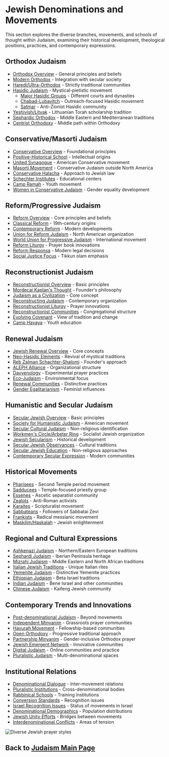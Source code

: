 # Jewish Denominations and Movements

This section explores the diverse branches, movements, and schools of thought within Judaism, examining their historical development, theological positions, practices, and contemporary expressions.

## Orthodox Judaism

- [Orthodox Overview](./orthodox_overview.md) - General principles and beliefs
- [Modern Orthodox](./modern_orthodox.md) - Integration with secular society
- [Haredi/Ultra-Orthodox](./haredi.md) - Strictly traditional communities
- [Hasidic Judaism](./hasidic.md) - Mystical-pietistic movement
  - [Major Hasidic Groups](./hasidic_groups.md) - Different courts and dynasties
  - [Chabad-Lubavitch](./chabad.md) - Outreach-focused Hasidic movement
  - [Satmar](./satmar.md) - Anti-Zionist Hasidic community
- [Yeshivish/Litvak](./yeshivish.md) - Lithuanian Torah scholarship tradition
- [Sephardic Orthodox](./sephardic_orthodox.md) - Middle Eastern and Mediterranean traditions
- [Centrist Orthodoxy](./centrist_orthodoxy.md) - Middle path within Orthodoxy

## Conservative/Masorti Judaism

- [Conservative Overview](./conservative_overview.md) - Foundational principles
- [Positive-Historical School](./positive_historical.md) - Intellectual origins
- [United Synagogue](./united_synagogue.md) - American Conservative movement
- [Masorti Movement](./masorti.md) - Conservative Judaism outside North America
- [Conservative Halacha](./conservative_halacha.md) - Approach to Jewish law
- [Schechter Institutes](./schechter.md) - Educational centers
- [Camp Ramah](./ramah.md) - Youth movement
- [Women in Conservative Judaism](./women_conservative.md) - Gender equality development

## Reform/Progressive Judaism

- [Reform Overview](./reform_overview.md) - Core principles and beliefs
- [Classical Reform](./classical_reform.md) - 19th-century origins
- [Contemporary Reform](./contemporary_reform.md) - Modern developments
- [Union for Reform Judaism](./urj.md) - North American organization
- [World Union for Progressive Judaism](./wupj.md) - International movement
- [Reform Liturgy](./reform_liturgy.md) - Prayer book innovations
- [Reform Responsa](./reform_responsa.md) - Modern legal decisions
- [Social Justice Focus](./reform_social_justice.md) - Tikkun olam emphasis

## Reconstructionist Judaism

- [Reconstructionist Overview](./reconstructionist_overview.md) - Basic principles
- [Mordecai Kaplan's Thought](./kaplan.md) - Founder's philosophy
- [Judaism as a Civilization](./judaism_civilization.md) - Core concept
- [Reconstructing Judaism](./reconstructing_judaism.md) - Contemporary organization
- [Reconstructionist Liturgy](./reconstructionist_liturgy.md) - Prayer innovations
- [Reconstructionist Communities](./reconstructionist_communities.md) - Congregational structure
- [Evolving Covenant](./evolving_covenant.md) - View of tradition and change
- [Camp Havaya](./havaya.md) - Youth education

## Renewal Judaism

- [Jewish Renewal Overview](./renewal_overview.md) - Core concepts
- [Neo-Hasidic Elements](./neo_hasidic.md) - Revival of mystical traditions
- [Reb Zalman Schachter-Shalomi](./zalman.md) - Founder's approach
- [ALEPH Alliance](./aleph.md) - Organizational structure
- [Davvenology](./davvenology.md) - Experimental prayer practices
- [Eco-Judaism](./eco_judaism.md) - Environmental focus
- [Renewal Communities](./renewal_communities.md) - Distinctive practices
- [Gender Egalitarianism](./renewal_gender.md) - Feminist influences

## Humanistic and Secular Judaism

- [Secular Jewish Overview](./secular_overview.md) - Basic principles
- [Society for Humanistic Judaism](./humanistic_judaism.md) - American movement
- [Secular Cultural Judaism](./cultural_judaism.md) - Non-religious identification
- [Workmen's Circle/Arbeter Ring](./workmen_circle.md) - Socialist Jewish organization
- [Jewish Secularism](./jewish_secularism.md) - Historical development
- [Secular Jewish Observances](./secular_observances.md) - Cultural traditions
- [Secular Jewish Education](./secular_education.md) - Non-religious approaches
- [Contemporary Secular Expression](./contemporary_secular.md) - Modern communities

## Historical Movements

- [Pharisees](./pharisees.md) - Second Temple period movement
- [Sadducees](./sadducees.md) - Temple-focused priestly group
- [Essenes](./essenes.md) - Ascetic separatist community
- [Zealots](./zealots.md) - Anti-Roman activists
- [Karaites](./karaites.md) - Scripturalist movement
- [Sabbateans](./sabbateans.md) - Followers of Sabbatai Zevi
- [Frankists](./frankists.md) - Radical messianic movement
- [Maskilim/Haskalah](./haskalah.md) - Jewish enlightenment

## Regional and Cultural Expressions

- [Ashkenazi Judaism](./ashkenazi.md) - Northern/Eastern European traditions
- [Sephardi Judaism](./sephardi.md) - Iberian Peninsula heritage
- [Mizrahi Judaism](./mizrahi.md) - Middle Eastern and North African traditions
- [Italian Jewish Traditions](./italian_judaism.md) - Unique Italian rites
- [Yemenite Judaism](./yemenite.md) - Distinctive Yemenite practices
- [Ethiopian Judaism](./ethiopian.md) - Beta Israel traditions
- [Indian Judaism](./indian_judaism.md) - Bene Israel and other communities
- [Chinese Judaism](./chinese_judaism.md) - Kaifeng Jewish community

## Contemporary Trends and Innovations

- [Post-denominational Judaism](./post_denominational.md) - Beyond movements
- [Independent Minyanim](./independent_minyanim.md) - Grassroots prayer communities
- [Havurah Movement](./havurah.md) - Fellowship-based communities
- [Open Orthodoxy](./open_orthodoxy.md) - Progressive traditional approach
- [Partnership Minyanim](./partnership_minyanim.md) - Gender-inclusive Orthodox prayer
- [Jewish Emergent Network](./emergent_network.md) - Innovative communities
- [Digital Judaism](./digital_judaism.md) - Online communities and practice
- [Pluralistic Judaism](./pluralistic.md) - Multi-denominational spaces

## Institutional Relations

- [Denominational Dialogue](./denominational_dialogue.md) - Inter-movement relations
- [Pluralistic Institutions](./pluralistic_institutions.md) - Cross-denominational bodies
- [Rabbinical Schools](./rabbinical_schools.md) - Training institutions
- [Conversion Standards](./conversion_standards.md) - Recognition issues
- [Israel Recognition Issues](./israel_recognition.md) - Status of movements in Israel
- [Denominational Demographics](./demographics.md) - Population distributions
- [Jewish Unity Efforts](./unity_efforts.md) - Bridges between movements
- [Interdenominational Conflicts](./denominational_conflicts.md) - Areas of tension

![Diverse Jewish prayer styles](diverse_prayer.jpg)

## Back to [Judaism Main Page](../README.md) 